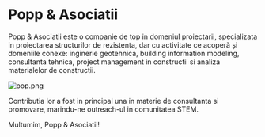 # Popp & Asociatii

Popp & Asociatii este o companie de top in domeniul proiectarii, specializata in proiectarea structurilor de rezistenta, dar cu activitate ce acoperă și domeniile conexe: inginerie geotehnica, building information modeling, consultanta tehnica, project management in constructii si analiza materialelor de constructii.

![pop.png](https://i.postimg.cc/DwnwtvNr/pop.png)

Contributia lor a fost in principal una in materie de consultanta si promovare, marindu-ne outreach-ul in comunitatea STEM.

Multumim, Popp & Asociatii!